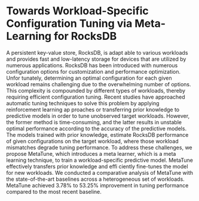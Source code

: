 # Towards Workload-Specific Configuration Tuning via Meta-Learning for RocksDB

A persistent key-value store, RocksDB, is adapt able to various workloads and provides fast and low-latency storage for devices that are utilized by numerous applications. RocksDB has been introduced with numerous configuration options for customization and performance optimization. Unfor tunately, determining an optimal configuration for each given workload remains challenging due to the overwhelming number of options. This complexity is compounded by different types of workloads, thereby requiring efficient configuration tuning. Recent studies have approached automatic tuning techniques to solve this problem by applying reinforcement learning ap proaches or transferring prior knowledge to predictive models in order to tune unobserved target workloads. However, the former method is time-consuming, and the latter results in unstable optimal performance according to the accuracy of the predictive models. The models trained with prior knowledge, estimate RocksDB performance of given configurations on the target workload, where those workload mismatches degrade tuning performance. To address these challenges, we propose MetaTune, which introduces a meta learner, which is a meta learning technique, to train a workload-specific predictive model. MetaTune effectively transfers prior knowledge and effi ciently fine-tunes the model for new workloads. We conducted a comparative analysis of MetaTune with the state-of-the-art baselines across a heterogeneous set of workloads. MetaTune achieved 3.78% to 53.25% improvement in tuning performance compared to the most recent baseline.
